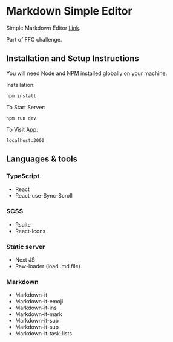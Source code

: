 # Markdown Simple Editor

Simple Markdown Editor [Link](https://markdown-simple-editor.vercel.app/).

Part of FFC challenge.

## Installation and Setup Instructions

You will need [Node](http://nodejs.org/) and [NPM](https://npmjs.org/) installed globally on your machine.

Installation:

`npm install`

To Start Server:

`npm run dev`

To Visit App:

`localhost:3000`

## Languages & tools

### TypeScript

- React
- React-use-Sync-Scroll

### SCSS

- Rsuite
- React-Icons

### Static server

- Next JS
- Raw-loader (load .md file)

### Markdown

- Markdown-it
- Markdown-it-emoji
- Markdown-it-ins
- Markdown-it-mark
- Markdown-it-sub
- Markdown-it-sup
- Markdown-it-task-lists
